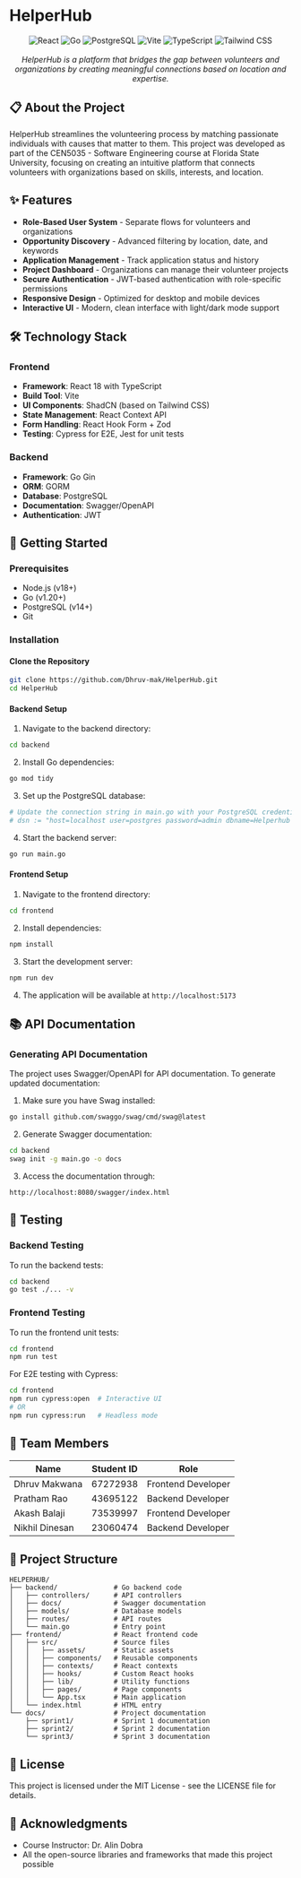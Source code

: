 # HelperHub

<div align="center">
  <img src="https://img.shields.io/badge/React-61DAFB?style=for-the-badge&logo=react&logoColor=black" alt="React" />
  <img src="https://img.shields.io/badge/Go-00ADD8?style=for-the-badge&logo=go&logoColor=white" alt="Go" />
  <img src="https://img.shields.io/badge/PostgreSQL-316192?style=for-the-badge&logo=postgresql&logoColor=white" alt="PostgreSQL" />
  <img src="https://img.shields.io/badge/Vite-646CFF?style=for-the-badge&logo=vite&logoColor=white" alt="Vite" />
  <img src="https://img.shields.io/badge/TypeScript-3178C6?style=for-the-badge&logo=typescript&logoColor=white" alt="TypeScript" />
  <img src="https://img.shields.io/badge/Tailwind_CSS-38B2AC?style=for-the-badge&logo=tailwind-css&logoColor=white" alt="Tailwind CSS" />
</div>

<br>

<div align="center">
  <i>HelperHub is a platform that bridges the gap between volunteers and organizations by creating meaningful connections based on location and expertise.</i>
</div>

## 📋 About the Project

HelperHub streamlines the volunteering process by matching passionate individuals with causes that matter to them. This project was developed as part of the CEN5035 - Software Engineering course at Florida State University, focusing on creating an intuitive platform that connects volunteers with organizations based on skills, interests, and location.

## ✨ Features

- **Role-Based User System** - Separate flows for volunteers and organizations
- **Opportunity Discovery** - Advanced filtering by location, date, and keywords
- **Application Management** - Track application status and history
- **Project Dashboard** - Organizations can manage their volunteer projects
- **Secure Authentication** - JWT-based authentication with role-specific permissions
- **Responsive Design** - Optimized for desktop and mobile devices
- **Interactive UI** - Modern, clean interface with light/dark mode support

## 🛠️ Technology Stack

### Frontend
- **Framework**: React 18 with TypeScript
- **Build Tool**: Vite
- **UI Components**: ShadCN (based on Tailwind CSS)
- **State Management**: React Context API
- **Form Handling**: React Hook Form + Zod
- **Testing**: Cypress for E2E, Jest for unit tests

### Backend
- **Framework**: Go Gin
- **ORM**: GORM
- **Database**: PostgreSQL
- **Documentation**: Swagger/OpenAPI
- **Authentication**: JWT

## 🚀 Getting Started

### Prerequisites

- Node.js (v18+)
- Go (v1.20+)
- PostgreSQL (v14+)
- Git

### Installation

#### Clone the Repository

```bash
git clone https://github.com/Dhruv-mak/HelperHub.git
cd HelperHub
```

#### Backend Setup

1. Navigate to the backend directory:

```bash
cd backend
```

2. Install Go dependencies:

```bash
go mod tidy
```

3. Set up the PostgreSQL database:

```bash
# Update the connection string in main.go with your PostgreSQL credentials
# dsn := "host=localhost user=postgres password=admin dbname=Helperhub port=5432 sslmode=prefer TimeZone=Asia/Shanghai"
```

4. Start the backend server:

```bash
go run main.go
```

#### Frontend Setup

1. Navigate to the frontend directory:

```bash
cd frontend
```

2. Install dependencies:

```bash
npm install
```

3. Start the development server:

```bash
npm run dev
```

4. The application will be available at `http://localhost:5173`

## 📚 API Documentation

### Generating API Documentation

The project uses Swagger/OpenAPI for API documentation. To generate updated documentation:

1. Make sure you have Swag installed:

```bash
go install github.com/swaggo/swag/cmd/swag@latest
```

2. Generate Swagger documentation:

```bash
cd backend
swag init -g main.go -o docs
```

3. Access the documentation through:

```
http://localhost:8080/swagger/index.html
```

## 🧪 Testing

### Backend Testing

To run the backend tests:

```bash
cd backend
go test ./... -v
```

### Frontend Testing

To run the frontend unit tests:

```bash
cd frontend
npm run test
```

For E2E testing with Cypress:

```bash
cd frontend
npm run cypress:open  # Interactive UI
# OR
npm run cypress:run   # Headless mode
```

## 👥 Team Members

| Name | Student ID | Role |
|------|------------|------|
| Dhruv Makwana | 67272938 | Frontend Developer |
| Pratham Rao | 43695122 | Backend Developer |
| Akash Balaji | 73539997 | Frontend Developer |
| Nikhil Dinesan | 23060474 | Backend Developer |

## 📝 Project Structure

```
HELPERHUB/
├── backend/              # Go backend code
│   ├── controllers/      # API controllers
│   ├── docs/             # Swagger documentation
│   ├── models/           # Database models
│   ├── routes/           # API routes
│   └── main.go           # Entry point
├── frontend/             # React frontend code
│   ├── src/              # Source files
│   │   ├── assets/       # Static assets
│   │   ├── components/   # Reusable components
│   │   ├── contexts/     # React contexts
│   │   ├── hooks/        # Custom React hooks
│   │   ├── lib/          # Utility functions
│   │   ├── pages/        # Page components
│   │   └── App.tsx       # Main application
│   └── index.html        # HTML entry
└── docs/                 # Project documentation
    ├── sprint1/          # Sprint 1 documentation
    ├── sprint2/          # Sprint 2 documentation
    └── sprint3/          # Sprint 3 documentation
```

## 📄 License

This project is licensed under the MIT License - see the LICENSE file for details.

## 🙏 Acknowledgments

- Course Instructor: Dr. Alin Dobra
- All the open-source libraries and frameworks that made this project possible